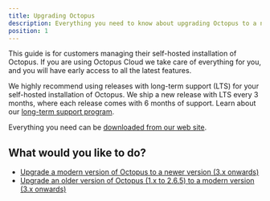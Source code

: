 ```yaml
---
title: Upgrading Octopus
description: Everything you need to know about upgrading Octopus to a newer version.
position: 1
---
```


This guide is for customers managing their self-hosted installation of Octopus. If you are using Octopus Cloud we take care of everything for you, and you will have early access to all the latest features.

We highly recommend using releases with long-term support (LTS) for your self-hosted installation of Octopus. We ship a new release with LTS every 3 months, where each release comes with 6 months of support. Learn about our [long-term support program](long-term-support.md).

Everything you need can be [downloaded from our web site](https://octopus.com/downloads).

## What would you like to do?

- [Upgrade a modern version of Octopus to a newer version (3.x onwards)](guide/index.md)
- [Upgrade an older version of Octopus (1.x to 2.6.5) to a modern version (3.x onwards)](legacy/index.md)
